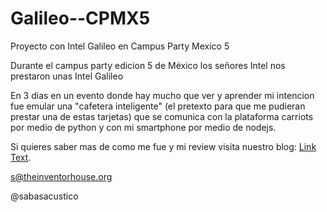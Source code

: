 Galileo--CPMX5
==============

Proyecto con Intel Galileo en Campus Party Mexico 5


Durante el campus party edicion 5 de México los señores Intel nos prestaron unas Intel Galileo

En 3 dias en un evento donde hay mucho que ver y aprender mi intencion fue emular una "cafetera inteligente" (el pretexto para que me pudieran prestar una de estas tarjetas) que se comunica con la plataforma carriots por medio de python y con mi smartphone por medio de nodejs.

Si quieres saber mas de como me fue y mi review visita nuestro blog: [Link Text](blog.theinventorhouse.org/mi-amor-campusero-review-intel-galileo-cpmx5).

s@theinventorhouse.org 

@sabasacustico
